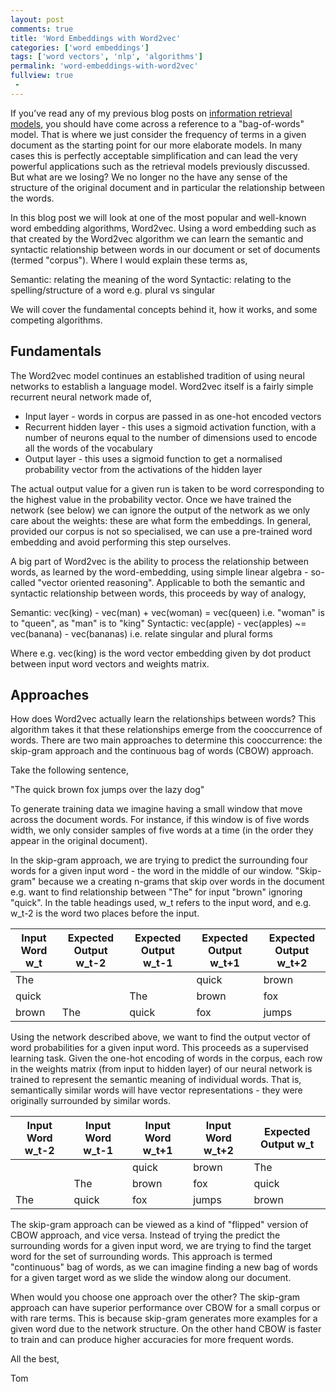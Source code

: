 ```yaml
---
layout: post
comments: true
title: 'Word Embeddings with Word2vec'
categories: ['word embeddings']
tags: ['word vectors', 'nlp', 'algorithms']
permalink: 'word-embeddings-with-word2vec'
fullview: true
 -
---
```


If you’ve read any of my previous blog posts on [information retrieval models](http://tpgmartin.com/information-retrieval-models-vector-space-model), you should have come across a reference to a "bag-of-words" model. That is where we just consider the frequency of terms in a given document as the starting point for our more elaborate models. In many cases this is perfectly acceptable simplification and can lead the very powerful applications such as the retrieval models previously discussed. But what are we losing? We no longer no the have any sense of the structure of the original document and in particular the relationship between the words.

In this blog post we will look at one of the most popular and well-known word embedding algorithms, Word2vec. Using a word embedding such as that created by the Word2vec algorithm we can learn the semantic and syntactic relationship between words in our document or set of documents (termed "corpus"). Where I would explain these terms as,

Semantic: relating the meaning of the word
Syntactic: relating to the spelling/structure of a word e.g. plural vs singular

We will cover the fundamental concepts behind it, how it works, and some competing algorithms.

## Fundamentals

The Word2vec model continues an established tradition of using neural networks to establish a language model. Word2vec itself is a fairly simple recurrent neural network made of,

* Input layer - words in corpus are passed in as one-hot encoded vectors
* Recurrent hidden layer - this uses a sigmoid activation function, with a number of neurons equal to the number of dimensions used to encode all the words of the vocabulary
* Output layer - this uses a sigmoid function to get a normalised probability vector from the activations of the hidden layer

The actual output value for a given run is taken to be word corresponding to the highest value in the probability vector. Once we have trained the network (see below) we can ignore the output of the network as we only care about the weights: these are what form the embeddings. In general, provided our corpus is not so specialised, we can use a pre-trained word embedding and avoid performing this step ourselves. 

A big part of Word2vec is the ability to process the relationship between words, as learned by the word-embedding, using simple linear algebra - so-called "vector oriented reasoning". Applicable to  both the semantic and syntactic relationship between words, this proceeds by way of analogy,

Semantic: vec(king) - vec(man) + vec(woman) = vec(queen) i.e. "woman" is to "queen", as "man" is to "king"
Syntactic: vec(apple) - vec(apples) ~= vec(banana) - vec(bananas) i.e. relate singular and plural forms

Where e.g. vec(king) is the word vector embedding given by dot product between input word vectors and weights matrix.

## Approaches

How does Word2vec actually learn the relationships between words? This algorithm takes it that these relationships emerge from the cooccurrence of words. There are two main approaches to determine this cooccurrence: the skip-gram approach and the continuous bag of words (CBOW) approach. 

Take the following sentence,

"The quick brown fox jumps over the lazy dog"

To generate training data we imagine having a small window that move across the document words. For instance, if this window is of five words width, we only consider samples of five words at a time (in the order they appear in the original document).

In the skip-gram approach, we are trying to predict the surrounding four words for a given input word - the word in the middle of our window. "Skip-gram" because we a creating n-grams that skip over words in the document e.g. want to find relationship between "The" for input "brown" ignoring "quick". In the table headings used, w_t refers to the input word, and e.g. w_t-2 is the word two places before the input.

| Input Word w_t | Expected Output w_t-2 | Expected Output w_t-1 | Expected Output w_t+1 | Expected Output w_t+2 |
| -------------- | --------------------- | --------------------- | --------------------- | --------------------- |
| The | | | quick | brown |
| quick | | The | brown | fox |
| brown | The | quick | fox | jumps |

Using the network described above, we want to find the output vector of word probabilities for a given input word. This proceeds as a supervised learning task. Given the one-hot encoding of words in the corpus, each row in the weights matrix (from input to hidden layer) of our neural network is trained to represent the semantic meaning of individual words. That is, semantically similar words will have vector representations - they were originally surrounded by similar words. 

| Input Word w_t-2 | Input Word w_t-1 | Input Word w_t+1 | Input Word w_t+2 | Expected Output w_t |
| ---------------- | ---------------- | ---------------- | ---------------- | ------------------- |
|                  |                  | quick | brown | The |
|  | The | brown | fox | quick |
| The | quick | fox | jumps | brown |

The skip-gram approach can be viewed as a kind of "flipped" version of CBOW approach, and vice versa. Instead of trying the predict the surrounding words for a given input word, we are trying to find the target word for the set of surrounding words. This approach is termed "continuous" bag of words, as we can imagine finding a new bag of words for a given target word as we slide the window along our document.

When would you choose one approach over the other? The skip-gram approach can have superior performance over CBOW for a small corpus or with rare terms. This is because skip-gram generates more examples for a given word due to the network structure. On the other hand CBOW is faster to train and can produce higher accuracies for more frequent words.

All the best,

Tom
